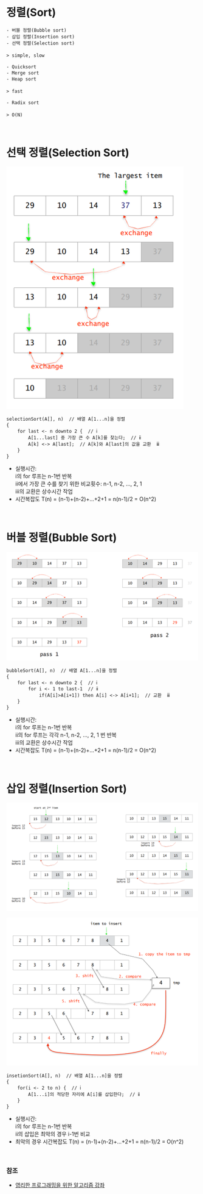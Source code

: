 # 정렬(Sort)

```
- 버블 정렬(Bubble sort)
- 삽입 정렬(Insertion sort)
- 선택 정렬(Selection sort)

> simple, slow
```

```
- Quicksort
- Merge sort
- Heap sort

> fast
```

```
- Radix sort

> O(N)
```

<br>

# 선택 정렬(Selection Sort)

![Selection Sort](/ALGORITHM/img/selection_sort.PNG)

```
selectionSort(A[], n)  // 배열 A[1...n]을 정렬
{
    for last <- n downto 2 {  // ⅰ
        A[1...last] 중 가장 큰 수 A[k]를 찾는다;  // ⅱ
        A[k] <-> A[last];  // A[k]와 A[last]의 값을 교환  ⅲ
    }
}
```

- 실행시간: <br>
  ⅰ의 for 루프는 n-1번 반복 <br>
  ⅱ에서 가장 큰 수를 찾기 위한 비교횟수: n-1, n-2, ..., 2, 1 <br>
  ⅲ의 교환은 상수시간 작업 <br>
- 시간복잡도 T(n) = (n-1)+(n-2)+...+2+1 = n(n-1)/2 = O(n^2)

<br>

# 버블 정렬(Bubble Sort)

![Bubble Sort](/ALGORITHM/img/bubble_sort.PNG)

```
bubbleSort(A[], n)  // 배열 A[1...n]을 정렬
{
    for last <- n downto 2 {  // ⅰ
        for i <- 1 to last-1  // ⅱ
            if(A[i]>A[i+1]) then A[i] <-> A[i+1];  // 교환  ⅲ
    }
}
```

- 실행시간: <br>
  ⅰ의 for 루프는 n-1번 반복 <br>
  ⅱ의 for 루프는 각각 n-1, n-2, ..., 2, 1 번 반복 <br>
  ⅲ의 교환은 상수시간 작업 <br>
- 시간복잡도 T(n) = (n-1)+(n-2)+...+2+1 = n(n-1)/2 = O(n^2)

<br>

# 삽입 정렬(Insertion Sort)

![Insertion Sort](/ALGORITHM/img/insertion_sort.PNG)

![Insertion](/ALGORITHM/img/insertion.PNG)

```
insetionSort(A[], n)  // 배열 A[1...n]을 정렬
{
    for(i <- 2 to n) {  // ⅰ
        A[1...i]의 적당한 자리에 A[i]를 삽입한다;  // ⅱ
    }
}
```

- 실행시간: <br>
  ⅰ의 for 루프는 n-1번 반복 <br>
  ⅱ의 삽입은 최악의 경우 i-1번 비교 <br>
- 최악의 경우 시간복잡도 T(n) = (n-1)+(n-2)+...+2+1 = n(n-1)/2 = O(n^2)

<br>

### 참조

- [영리한 프로그래밍을 위한 알고리즘 강좌](https://www.inflearn.com/course/%EC%95%8C%EA%B3%A0%EB%A6%AC%EC%A6%98-%EA%B0%95%EC%A2%8C/dashboard)
